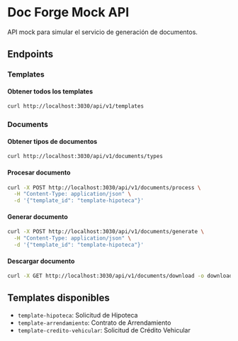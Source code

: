 # Doc Forge Mock API

API mock para simular el servicio de generación de documentos.

## Endpoints

### Templates

#### Obtener todos los templates
```bash
curl http://localhost:3030/api/v1/templates
```

### Documents

#### Obtener tipos de documentos
```bash
curl http://localhost:3030/api/v1/documents/types
```

#### Procesar documento
```bash
curl -X POST http://localhost:3030/api/v1/documents/process \
  -H "Content-Type: application/json" \
  -d '{"template_id": "template-hipoteca"}'
```

#### Generar documento
```bash
curl -X POST http://localhost:3030/api/v1/documents/generate \
  -H "Content-Type: application/json" \
  -d '{"template_id": "template-hipoteca"}'
```

#### Descargar documento
```bash
curl -X GET http://localhost:3030/api/v1/documents/download -o downloaded_document.pdf
```

## Templates disponibles

- `template-hipoteca`: Solicitud de Hipoteca
- `template-arrendamiento`: Contrato de Arrendamiento
- `template-credito-vehicular`: Solicitud de Crédito Vehicular
